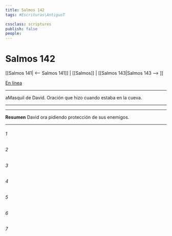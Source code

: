 ```yaml
---
title: Salmos 142
tags: #Escrituras\AntiguoT

cssclass: scriptures
publish: false
people:
---
```


# Salmos 142
[[Salmos 141| <-- Salmos 141]] | [[Salmos]] | [[Salmos 143|Salmos 143 --> ]]

[En línea](https://churchofjesuschrist.org/study/scriptures/ot/ps/142?lang=spa)

---
aMasquil de David. Oración que hizo cuando estaba en la cueva.

---

---
__Resumen__
David ora pidiendo protección de sus enemigos.

---
###### 1 


###### 2 


###### 3 


###### 4 


###### 5 


###### 6 


###### 7 


